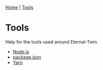 [Home](../index.md) | [Tools](./index.md)

# Tools

Help for the tools used around Eternal-Twin.

- [Node.js](./node.md)
- [package.json](./package-json.md)
- [Yarn](./yarn.md)
